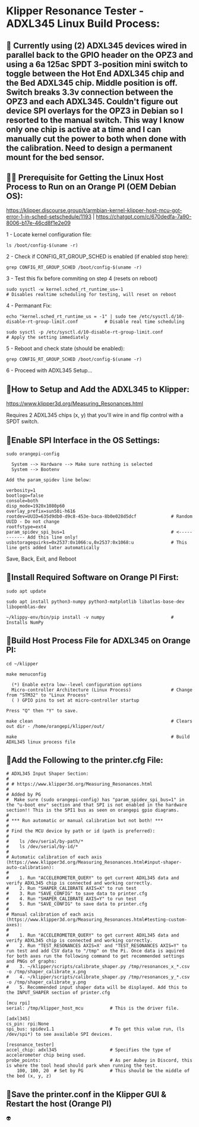# Klipper Resonance Tester - ADXL345 Linux Build Process:

## 📌 Currently using (2) ADXL345 devices wired in parallel back to the GPIO header on the OPZ3 and using a 6a 125ac SPDT 3-position mini switch to toggle between the Hot End ADXL345 chip and the Bed ADXL345 chip. Middle position is off. Switch breaks 3.3v connection between the OPZ3 and each ADXL345. Couldn't figure out device SPI overlays for the OPZ3 in Debian so I resorted to the manual switch. This way I know only one chip is active at a time and I can manually cut the power to both when done with the calibration. Need to design a permanent mount for the bed sensor.

## 📌🧪 Prerequisite for Getting the Linux Host Process to Run on an Orange PI (OEM Debian OS):

https://klipper.discourse.group/t/armbian-kernel-klipper-host-mcu-got-error-1-in-sched-setschedule/1193 | https://chatgpt.com/c/670dedfa-7a90-8006-b17e-46cd8f1e2e09

1 - Locate kernel configuration file:

    ls /boot/config-$(uname -r)

2 - Check if CONFIG_RT_GROUP_SCHED is enabled (if enabled stop here):

    grep CONFIG_RT_GROUP_SCHED /boot/config-$(uname -r)

3 - Test this fix before commiting on step 4 (resets on reboot)    
    
    sudo sysctl -w kernel.sched_rt_runtime_us=-1                                                            # Disables realtime scheduling for testing, will reset on reboot

4 - Permanant Fix:

    echo "kernel.sched_rt_runtime_us = -1" | sudo tee /etc/sysctl.d/10-disable-rt-group-limit.conf          # Disable real time scheduling
    
    sudo sysctl -p /etc/sysctl.d/10-disable-rt-group-limit.conf                                             # Apply the setting immediately

5 - Reboot and check state (should be enabled):

    grep CONFIG_RT_GROUP_SCHED /boot/config-$(uname -r)

6 - Proceed with ADXL345 Setup...


## 📌How to Setup and Add the ADXL345 to Klipper:

https://www.klipper3d.org/Measuring_Resonances.html

Requires 2 ADXL345 chips (x, y) that you'll wire in and flip control with a SPDT switch.



## 📌Enable SPI Interface in the OS Settings:

    sudo orangepi-config

      System --> Hardware --> Make sure nothing is selected
      System --> Bootenv

    Add the param_spidev line below:

    verbosity=1
    bootlogo=false
    console=both
    disp_mode=1920x1080p60
    overlay_prefix=sun50i-h616
    rootdev=UUID=635d9db0-d9c8-453e-baca-8b0e028d5dcf             # Random UUID - Do not change
    rootfstype=ext4
    param_spidev_spi_bus=1                                        # <------------ Add this line only!
    usbstoragequirks=0x2537:0x1066:u,0x2537:0x1068:u              # This line gets added later automatically

  Save, Back, Exit, and Reboot



## 📌Install Required Software on Orange PI First:

    sudo apt update
    
    sudo apt install python3-numpy python3-matplotlib libatlas-base-dev libopenblas-dev

    ~/klippy-env/bin/pip install -v numpy                         # Installs NumPy




## 📌Build Host Process File for ADXL345 on Orange PI:

    cd ~/klipper
    
    make menuconfig

      (*) Enable extra low--level configuration options
      Micro-controller Architecture (Linux Process)               # Change from "STM32" to "Linux Process"
      ( ) GPIO pins to set at micro-controller startup

    Press "Q" then "Y" to save.

    make clean                                                    # Clears out dir - /home/orangepi/klipper/out/
    
    make                                                          # Build ADXL345 linux process file



## 📌Add the Following to the printer.cfg File:

    # ADXL345 Input Shaper Section:
    #
    # # https://www.klipper3d.org/Measuring_Resonances.html
    #
    # Added by PG
    #  Make sure (sudo orangepi-config) has "param_spidev_spi_bus=1" in the "u-boot env" section and that SPI is not enabled in the hardware section!! This is the SPI1 bus as seen on orangepi gpio diagrams.
    #
    # *** Run automatic or manual calibration but not both! ***
    # 
    # Find the MCU device by path or id (path is preferred):
    # 
    #    ls /dev/serial/by-path/*
    #    ls /dev/serial/by-id/*
    #
    # Automatic calibration of each axis (https://www.klipper3d.org/Measuring_Resonances.html#input-shaper-auto-calibration):
    #
    #    1. Run "ACCELEROMETER_QUERY" to get current ADXL345 data and verify ADXL345 chip is connected and working correctly.
    #    2. Run "SHAPER_CALIBRATE AXIS=X" to run test
    #    3. Run "SAVE_CONFIG" to save data to printer.cfg
    #    4. Run "SHAPER_CALIBRATE AXIS=Y" to run test
    #    5. Run "SAVE_CONFIG" to save data to printer.cfg
    #
    # Manual calibration of each axis (https://www.klipper3d.org/Measuring_Resonances.html#testing-custom-axes):
    #
    #    1. Run "ACCELEROMETER_QUERY" to get current ADXL345 data and verify ADXL345 chip is connected and working correctly.
    #    2. Run "TEST_RESONANCES AXIS=X' and "TEST_RESONANCES AXIS=Y" to run test and add CSV data to "/tmp" on the Pi. Once data is aquired for both axes run the following command to get recommended settings and PNGs of graphs:
    #    3. ~/klipper/scripts/calibrate_shaper.py /tmp/resonances_x_*.csv -o /tmp/shaper_calibrate_x.png
    #    4. ~/klipper/scripts/calibrate_shaper.py /tmp/resonances_y_*.csv -o /tmp/shaper_calibrate_y.png
    #    5. Recommended input shaper data will be displayed. Add this to the INPUT_SHAPER section of printer.cfg

    [mcu rpi]
    serial: /tmp/klipper_host_mcu          # This is the driver file.

    [adxl345]
    cs_pin: rpi:None
    spi_bus: spidev1.1                     # To get this value run, (ls /dev/spi*) to see available SPI devices.

    [resonance_tester]
    accel_chip: adxl345                    # Specifies the type of accelerometer chip being used.
    probe_points:                          # As per Aubey in Discord, this is where the tool head should park when running the test.
        100, 100, 20  # Set by PG          # This should be the middle of the bed (x, y, z)




## 📌Save the printer.conf in the Klipper GUI & Restart the host (Orange PI)



👽
